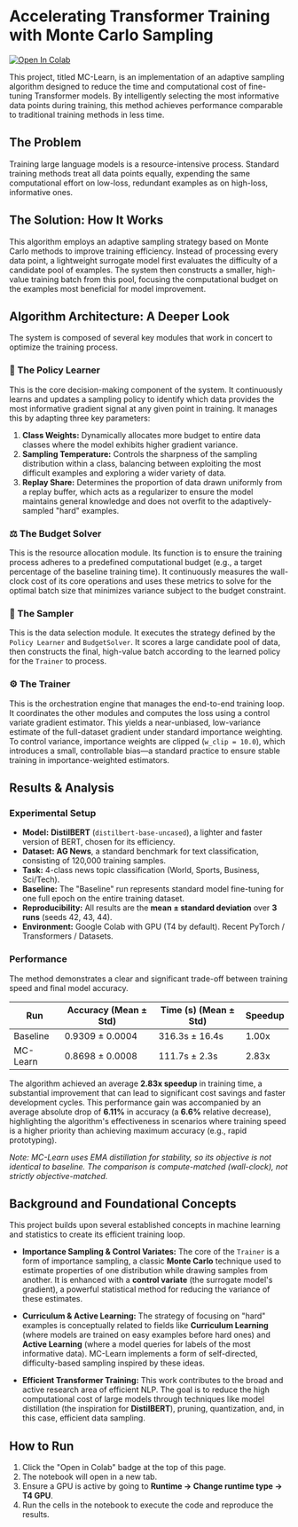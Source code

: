 # Accelerating Transformer Training with Monte Carlo Sampling

[![Open In Colab](https://colab.research.google.com/assets/colab-badge.svg)](https://colab.research.google.com/github/mikebaloun/MC-Learn/blob/main/Monte_Carlo_Learn.ipynb)

This project, titled MC-Learn, is an implementation of an adaptive sampling algorithm designed to reduce the time and computational cost of fine-tuning Transformer models. By intelligently selecting the most informative data points during training, this method achieves performance comparable to traditional training methods in less time.

## The Problem

Training large language models is a resource-intensive process. Standard training methods treat all data points equally, expending the same computational effort on low-loss, redundant examples as on high-loss, informative ones.

## The Solution: How It Works

This algorithm employs an adaptive sampling strategy based on Monte Carlo methods to improve training efficiency. Instead of processing every data point, a lightweight surrogate model first evaluates the difficulty of a candidate pool of examples. The system then constructs a smaller, high-value training batch from this pool, focusing the computational budget on the examples most beneficial for model improvement.

## Algorithm Architecture: A Deeper Look

The system is composed of several key modules that work in concert to optimize the training process.

### 🧠 The Policy Learner

This is the core decision-making component of the system. It continuously learns and updates a sampling policy to identify which data provides the most informative gradient signal at any given point in training. It manages this by adapting three key parameters:
1.  **Class Weights:** Dynamically allocates more budget to entire data classes where the model exhibits higher gradient variance.
2.  **Sampling Temperature:** Controls the sharpness of the sampling distribution within a class, balancing between exploiting the most difficult examples and exploring a wider variety of data.
3.  **Replay Share:** Determines the proportion of data drawn uniformly from a replay buffer, which acts as a regularizer to ensure the model maintains general knowledge and does not overfit to the adaptively-sampled "hard" examples.

### ⚖️ The Budget Solver

This is the resource allocation module. Its function is to ensure the training process adheres to a predefined computational budget (e.g., a target percentage of the baseline training time). It continuously measures the wall-clock cost of its core operations and uses these metrics to solve for the optimal batch size that minimizes variance subject to the budget constraint.

### 👷 The Sampler

This is the data selection module. It executes the strategy defined by the `Policy Learner` and `BudgetSolver`. It scores a large candidate pool of data, then constructs the final, high-value batch according to the learned policy for the `Trainer` to process.

### ⚙️ The Trainer

This is the orchestration engine that manages the end-to-end training loop. It coordinates the other modules and computes the loss using a control variate gradient estimator. This yields a near-unbiased, low-variance estimate of the full-dataset gradient under standard importance weighting. To control variance, importance weights are clipped (`w_clip = 10.0`), which introduces a small, controllable bias—a standard practice to ensure stable training in importance-weighted estimators.

## Results & Analysis

### Experimental Setup

* **Model:** **DistilBERT** (`distilbert-base-uncased`), a lighter and faster version of BERT, chosen for its efficiency.
* **Dataset:** **AG News**, a standard benchmark for text classification, consisting of 120,000 training samples.
* **Task:** 4-class news topic classification (World, Sports, Business, Sci/Tech).
* **Baseline:** The "Baseline" run represents standard model fine-tuning for one full epoch on the entire training dataset.
* **Reproducibility:** All results are the **mean ± standard deviation** over **3 runs** (seeds 42, 43, 44).
* **Environment:** Google Colab with GPU (T4 by default). Recent PyTorch / Transformers / Datasets.

### Performance

The method demonstrates a clear and significant trade-off between training speed and final model accuracy.

| Run      | Accuracy (Mean ± Std)   | Time (s) (Mean ± Std) | Speedup |
|----------|-------------------------|-----------------------|---------|
| Baseline | 0.9309 ± 0.0004         | 316.3s ± 16.4s        | 1.00x   |
| MC-Learn | 0.8698 ± 0.0008         | 111.7s ± 2.3s         | 2.83x   |

The algorithm achieved an average **2.83x speedup** in training time, a substantial improvement that can lead to significant cost savings and faster development cycles. This performance gain was accompanied by an average absolute drop of **6.11%** in accuracy (a **6.6%** relative decrease), highlighting the algorithm's effectiveness in scenarios where training speed is a higher priority than achieving maximum accuracy (e.g., rapid prototyping).

*Note: MC-Learn uses EMA distillation for stability, so its objective is not identical to baseline. The comparison is compute-matched (wall-clock), not strictly objective-matched.*

## Background and Foundational Concepts

This project builds upon several established concepts in machine learning and statistics to create its efficient training loop.

* **Importance Sampling & Control Variates:** The core of the `Trainer` is a form of importance sampling, a classic **Monte Carlo** technique used to estimate properties of one distribution while drawing samples from another. It is enhanced with a **control variate** (the surrogate model's gradient), a powerful statistical method for reducing the variance of these estimates.

* **Curriculum & Active Learning:** The strategy of focusing on "hard" examples is conceptually related to fields like **Curriculum Learning** (where models are trained on easy examples before hard ones) and **Active Learning** (where a model queries for labels of the most informative data). MC-Learn implements a form of self-directed, difficulty-based sampling inspired by these ideas.

* **Efficient Transformer Training:** This work contributes to the broad and active research area of efficient NLP. The goal is to reduce the high computational cost of large models through techniques like model distillation (the inspiration for **DistilBERT**), pruning, quantization, and, in this case, efficient data sampling.

## How to Run

1.  Click the "Open in Colab" badge at the top of this page.
2.  The notebook will open in a new tab.
3.  Ensure a GPU is active by going to **Runtime → Change runtime type → T4 GPU**.
4.  Run the cells in the notebook to execute the code and reproduce the results.
